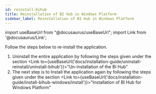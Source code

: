 ```yaml
---
id: reinstall-bihub
title: Reinstallation of BI Hub in Windows Platform
sidebar_label: Reinstallation of BI Hub in Windows Platform
---
```


import useBaseUrl from "@docusaurus/useBaseUrl";
import Link from '@docusaurus/Link';

Follow the steps below to re-install the application.

1. Uninstall the entire application by following the steps given under the section <Link to={useBaseUrl('docs/installation-guide/uninstall-reinstall/uninstall-bihub')}>"Un-installation of the BI Hub"</Link>
1. The next step is to Install the application again by following the steps given under the section <Link to={useBaseUrl('docs/installation-guide/install-bihub-windows/install')}>"Installation of BI Hub for Windows Platform"</Link>
